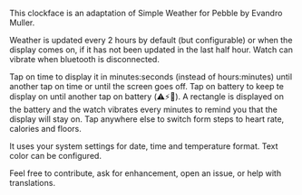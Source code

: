 This clockface is an adaptation of Simple Weather for Pebble by Evandro Muller.

Weather is updated every 2 hours by default (but configurable) or when the display comes on, if it has not been updated in the last half hour.
Watch can vibrate when bluetooth is disconnected.

Tap on time to display it in minutes:seconds (instead of hours:minutes) until another tap on time or until the screen goes off.
Tap on battery to keep te display on until another tap on battery (⚠️⚡🔋). A rectangle is displayed on the battery and the watch vibrates every minutes to remind you that the display will stay on.
Tap anywhere else to switch form steps to heart rate, calories and floors.

It uses your system settings for date, time and temperature format.
Text color can be configured.


Feel free to contribute, ask for enhancement, open an issue, or help with translations.